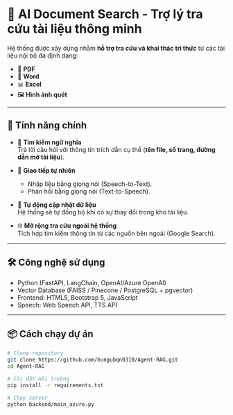 # 📘 AI Document Search - Trợ lý tra cứu tài liệu thông minh

Hệ thống được xây dựng nhằm **hỗ trợ tra cứu và khai thác tri thức** từ các tài liệu nội bộ đa định dạng:

- 📄 **PDF**
- 📝 **Word**
- 📊 **Excel**
- 🖼️ **Hình ảnh quét**

---

## 🚀 Tính năng chính

- 🔎 **Tìm kiếm ngữ nghĩa**  
  Trả lời câu hỏi với thông tin trích dẫn cụ thể (**tên file, số trang, đường dẫn mở tài liệu**).

- 💬 **Giao tiếp tự nhiên**  
  - Nhập liệu bằng giọng nói (Speech-to-Text).  
  - Phản hồi bằng giọng nói (Text-to-Speech).  

- 🔄 **Tự động cập nhật dữ liệu**  
  Hệ thống sẽ tự đồng bộ khi có sự thay đổi trong kho tài liệu.

- 🌐 **Mở rộng tra cứu ngoài hệ thống**  
  Tích hợp tìm kiếm thông tin từ các nguồn bên ngoài (Google Search).

---

## 🛠️ Công nghệ sử dụng
- Python (FastAPI, LangChain, OpenAI/Azure OpenAI)
- Vector Database (FAISS / Pinecone / PostgreSQL + pgvector)
- Frontend: HTML5, Bootstrap 5, JavaScript
- Speech: Web Speech API, TTS API

---

## 📦 Cách chạy dự án

```bash
# Clone repository
git clone https://github.com/hungubqn0310/Agent-RAG.git
cd Agent-RAG

# Cài đặt môi trường
pip install -r requirements.txt

# Chạy server
python backend/main_azure.py

